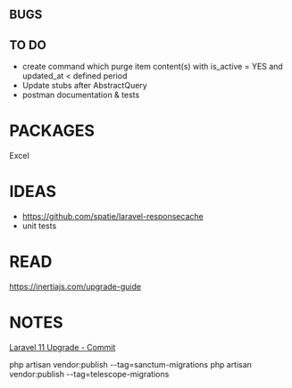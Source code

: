 ## BUGS


## TO DO

- create command which purge item content(s) with is_active = YES and updated_at < defined period
- Update stubs after AbstractQuery
- postman documentation & tests

# PACKAGES

Excel

# IDEAS

- https://github.com/spatie/laravel-responsecache
- unit tests

# READ

https://inertiajs.com/upgrade-guide

# NOTES

[Laravel 11 Upgrade - Commit](https://github.com/Tripsy/rcms/commit/571aa4e950c59237a6f08075b1bbf17f44323f57)

php artisan vendor:publish --tag=sanctum-migrations
php artisan vendor:publish --tag=telescope-migrations
